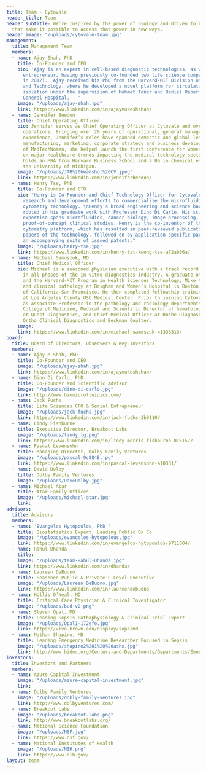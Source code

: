 ```yaml
---
title: Team - Cytovale
header_title: Team
header_subtitle: We’re inspired by the power of biology and driven to build tools
  that make it possible to access that power in new ways.
header_image: "/uploads/cytovale-team.jpg"
management:
  title: Management Team
  members:
  - name: Ajay Shah, PhD
    title: Co-Founder and CEO
    bio: 'Ajay is an expert in cell-based diagnostic technologies, as well as an experienced
      entrepreneur, having previously co-founded two life science companies (one acquired
      in 2012).  Ajay received his PhD from the Harvard-MIT Division of Health Sciences
      and Technology, where he developed a novel platform for circulating tumor cell
      isolation under the supervision of Mehmet Toner and Daniel Haber at Massachusetts
      General Hospital.   '
    image: "/uploads/ajay-shah.jpg"
    link: https://www.linkedin.com/in/ajaymukeshshah/
  - name: Jennifer Beedon
    title: Chief Operating Officer
    bio: Jennifer serves as Chief Operating Officer at Cytovale and oversees business
      operations. Bringing over 20 years of operational, general management and consulting
      experience, Jennifer’s roles have spanned domestic and global leadership in
      manufacturing, marketing, corporate strategy and business development. As co-founder
      of MedTechWomen, she helped launch the first conference for women leaders focused
      on major healthcare trends impacting the medical technology sector. Jennifer
      holds an MBA from Harvard Business School and a BS in chemical engineering from
      the University of Michigan.
    image: "/uploads/JTB%20headshot%20CV.jpeg"
    link: https://www.linkedin.com/in/jenniferbeedon/
  - name: Henry Tse, PhD
    title: Co-Founder and CTO
    bio: "Henry is Co-Founder and Chief Technology Officer for Cytovale, leading the
      research and development efforts to commercialize the microfluidic deformability
      cytometry technology. \nHenry's broad engineering and science background is
      rooted in his graduate work with Professor Dino Di Carlo. His science and engineering
      expertise spans microfluidics, cancer biology, image processing, and application
      proof-of-concept clinical studies. Henry is the co-inventor of the deformability
      cytometry platform, which has resulted in peer-reviewed publications of seminal
      papers of the technology, followed on by application specific papers, as well
      an accompanying suite of issued patents."
    image: "/uploads/henry-tse.jpg"
    link: https://www.linkedin.com/in/henry-tat-kwong-tse-a72ab06a/
  - name: Michael Samoszuk, MD
    title: Chief Medical Officer
    bio: Michael is a seasoned physician executive with a track record of success
      in all phases of the in vitro diagnostics industry. A graduate of Harvard College
      and the Harvard-MIT Program in Health Sciences Technology, Mike trained in anatomic
      and clinical pathology at Brigham and Women’s Hospital in Boston and the University
      of California-San Francisco. He then completed fellowship training in hematology
      at Los Angeles County USC Medical Center. Prior to joining Cytovale, Mike served
      as Associate Professor in the pathology and radiology departments at UC Irvine
      College of Medicine, Medical and Scientific Director of hematology/oncology
      at Quest Diagnostics, and Chief Medical Officer at Roche Diagnostics Corporation,
      Ortho Clinical Diagnostics and Beckman Coulter.
    image: 
    link: https://www.linkedin.com/in/michael-samoszuk-41333316/
board:
  title: Board of Directors, Observers & Key Investors
  members:
  - name: Ajay M Shah, PhD
    title: Co-Founder and CEO
    image: "/uploads/ajay-shah.jpg"
    link: https://www.linkedin.com/in/ajaymukeshshah/
  - name: Dino Di Carlo, PhD
    title: Co-Founder and Scientific Advisor
    image: "/uploads/dino-di-carlo.jpg"
    link: http://www.biomicrofluidics.com/
  - name: Jack Fuchs
    title: Life Sciences CFO & Serial Entrepreneur
    image: "/uploads/jack-fuchs.jpg"
    link: https://www.linkedin.com/in/jack-fuchs-3b9110/
  - name: Lindy Fishburne
    title: Executive Director, Breakout Labs
    image: "/uploads/lindy_lg.png"
    link: https://www.linkedin.com/in/lindy-morris-fishburne-076157/
  - name: Pascal Levensohn
    title: Managing Director, Dolby Family Ventures
    image: "/uploads/pascal-9c8848.jpg"
    link: https://www.linkedin.com/in/pascal-levensohn-a10331/
  - name: David Dolby
    title: Dolby Family Ventures
    image: "/uploads/DaveDolby.jpg"
  - name: Michael Atar
    title: Atar Family Offices
    image: "/uploads/michael-atar.jpg"
    link: 
advisors:
  title: Advisors
  members:
  - name: 'Evangelos Hytopoulos, PhD '
    title: Biostatistics Expert, Leading Public Dx Co.
    image: "/uploads/evangelos-hytopolous.jpg"
    link: https://www.linkedin.com/in/evangelos-hytopoulos-9711004/
  - name: Rahul Dhanda
    title: 
    image: "/uploads/team-Rahul-Dhanda.jpg"
    link: https://www.linkedin.com/in/dhanda/
  - name: Laureen DeBuono
    title: Seasoned Public & Private C-Level Executive
    image: "/uploads/Laureen_DeBuono.jpg"
    link: https://www.linkedin.com/in/laureendebuono
  - name: Hollis O’Neal, MD
    title: Critical Care Physician & Clinical Investigator
    image: "/uploads/bud v2.png"
  - name: Steven Opal, MD
    title: Leading Sepsis Pathophysiology & Clinical Trial Expert
    image: "/uploads/Opal1-172efe.jpg"
    link: https://vivo.brown.edu/display/sopalmd
  - name: Nathan Shapiro, MD
    title: Leading Emergency Medicine Researcher Focused in Sepsis
    image: "/uploads/shapiro2%201%20%20ashx.jpg"
    link: http://www.bidmc.org/Centers-and-Departments/Departments/Emergency-Medicine/Meet-Our-Team/Nathan-Shapiro.aspx
investors:
  title: Investors and Partners
  members:
  - name: Azure Capital Investment
    image: "/uploads/azure-capital-investment.jpg"
    link: 
  - name: Dolby Family Ventures
    image: "/uploads/dobly-family-ventures.jpg"
    link: http://www.dolbyventures.com/
  - name: Breakout Labs
    image: "/uploads/breakout-labs.png"
    link: http://www.breakoutlabs.org/
  - name: National Science Foundation
    image: "/uploads/NSF.jpg"
    link: https://www.nsf.gov/
  - name: National Institutes of Health
    image: "/uploads/NIH.png"
    link: https://www.nih.gov/
layout: team
---
```


